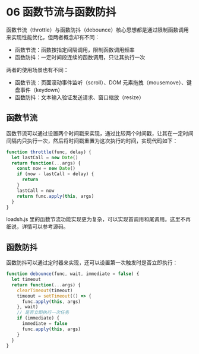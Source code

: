 # 06 函数节流与函数防抖

函数节流（throttle）与函数防抖（debounce）核心思想都是通过限制函数调用来实现性能优化，但两者概念却有不同：

* 函数节流：函数按指定间隔调用，限制函数调用频率
* 函数防抖：一定时间段连续的函数调用，只让其执行一次

两者的使用场景也有不同：

* 函数节流：页面滚动事件监听（scroll）、DOM 元素拖拽（mousemove）、键盘事件（keydown）
* 函数防抖：文本输入验证发送请求、窗口缩放（resize）

## 函数节流

函数节流可以通过设置两个时间戳来实现，通过比较两个时间戳，让其在一定时间间隔内只执行一次，然后将时间戳重置为这次执行的时间，实现代码如下：

```javascript
function throttle(func, delay) {
  let lastCall = new Date()
  return function(...args) {
    const now = new Date()
    if (now - lastCall < delay) {
      return
    }
    lastCall = now
    return func.apply(this, args)
  }
}
```

loadsh.js 里的函数节流功能实现更为复杂，可以实现首调用和尾调用。这里不再细说，详情可以参考源码。

## 函数防抖

函数防抖可以通过定时器来实现，还可以设置第一次触发时是否立即执行：

```javascript
function debounce(func, wait, immediate = false) {
  let timeout
  return function(...args) {
    clearTimeout(timeout)
    timeout = setTimeout(() => {
      func.apply(this, args)
    }, wait)
    // 是否立即执行一次任务
    if (immediate) {
      immediate = false
      func.apply(this, args)
    }
  }
}
```

